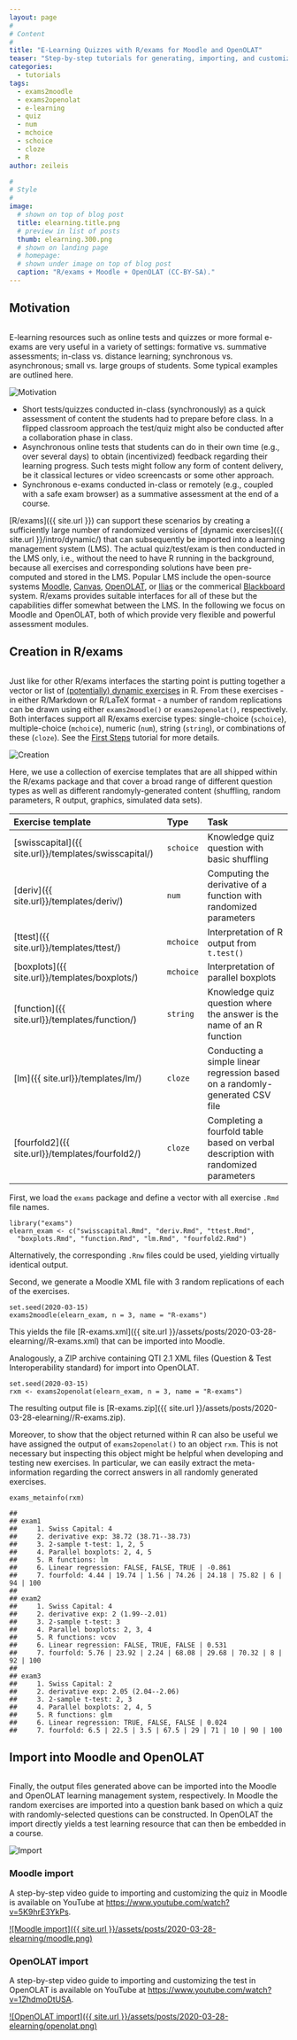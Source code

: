 ```yaml
---
layout: page
#
# Content
#
title: "E-Learning Quizzes with R/exams for Moodle and OpenOLAT"
teaser: "Step-by-step tutorials for generating, importing, and customizing online tests and quizzes using exams2moodle() and exams2openolat() in R/exams."
categories:
  - tutorials
tags:
  - exams2moodle
  - exams2openolat
  - e-learning
  - quiz
  - num
  - mchoice
  - schoice
  - cloze
  - R
author: zeileis

#
# Style
#
image:
  # shown on top of blog post
  title: elearning.title.png
  # preview in list of posts
  thumb: elearning.300.png
  # shown on landing page
  # homepage:
  # shown under image on top of blog post
  caption: "R/exams + Moodle + OpenOLAT (CC-BY-SA)."
---
```



## Motivation

<div class='row t20 b20'>
  <div class='small-8 medium-9 columns'>

<p>E-learning resources such as online tests and quizzes or more formal e-exams are very useful in a variety of settings: formative vs. summative assessments; in-class vs. distance learning; synchronous vs. asynchronous; small vs. large groups of students. Some typical examples are outlined here.</p>

  </div>
  <div class='small-4 medium-3 columns'>
    <img src="{{ site.url }}/images/elearning-goal.svg" alt="Motivation"/>
  </div>
</div>


* Short tests/quizzes conducted in-class (synchronously) as a quick assessment of content the students had to prepare before class. In a flipped classroom approach the test/quiz might also be conducted after a collaboration phase in class.
* Asynchronous online tests that students can do in their own time (e.g., over several days) to obtain (incentivized) feedback regarding their learning progress. Such tests might follow any form of content delivery, be it classical lectures or video screencasts or some other approach.
* Synchronous e-exams conducted in-class or remotely (e.g., coupled with a safe exam browser) as a summative assessment at the end of a course.

[R/exams]({{ site.url }}) can support these scenarios by creating a sufficiently large number of randomized versions of [dynamic exercises]({{ site.url }}/intro/dynamic/) that can subsequently be imported into a learning management system (LMS). The actual quiz/test/exam is then conducted in the LMS only, i.e., without the need to have R running in the background, because all exercises and corresponding solutions have been pre-computed and stored in the LMS. Popular LMS include the open-source systems [Moodle](https://moodle.org/), [Canvas](https://www.instructure.com/canvas/), [OpenOLAT](https://www.openolat.com/?lang=en), or [Ilias](https://www.ilias.de/en/) or the commerical [Blackboard](https://www.blackboard.com/) system. R/exams provides suitable interfaces for all of these but the capabilities differ somewhat between the LMS. In the following we focus on Moodle and OpenOLAT, both of which provide very flexible and powerful assessment modules.


## Creation in R/exams

<div class='row t20 b20'>
  <div class='small-8 medium-9 columns'>

<p>Just like for other R/exams interfaces the starting point is putting together a vector or list of <a href="{{ site.url }}/intro/dynamic/">(potentially) dynamic exercises</a> in R. From these exercises - in either R/Markdown or R/LaTeX format - a number of random replications can be drawn using either <code class="highlighter-rouge">exams2moodle()</code> or <code class="highlighter-rouge">exams2openolat()</code>, respectively. Both interfaces support all R/exams exercise types: single-choice (<code class="highlighter-rouge">schoice</code>), multiple-choice (<code class="highlighter-rouge">mchoice</code>), numeric (<code class="highlighter-rouge">num</code>), string (<code class="highlighter-rouge">string</code>), or combinations of these (<code class="highlighter-rouge">cloze</code>). See the <a href="{{ site.url }}/tutorials/first_steps/">First Steps</a> tutorial for more details.</p>

  </div>
  <div class='small-4 medium-3 columns'>
    <img src="{{ site.url }}/images/elearning-create.svg" alt="Creation"/>
  </div>
</div>

Here, we use a collection of exercise templates that are all shipped within the R/exams package and that cover a broad range of different question types as well as different randomyly-generated content (shuffling, random parameters, R output, graphics, simulated data sets).


| Exercise template                                     | Type      | Task                                                                               |
|:------------------------------------------------------|:----------|:-----------------------------------------------------------------------------------|
| [swisscapital]({{ site.url}}/templates/swisscapital/) | `schoice` | Knowledge quiz question with basic shuffling                                       |
| [deriv]({{ site.url}}/templates/deriv/)               | `num`     | Computing the derivative of a function with randomized parameters                  |
| [ttest]({{ site.url}}/templates/ttest/)               | `mchoice` | Interpretation of R output from `t.test()`                                         |
| [boxplots]({{ site.url}}/templates/boxplots/)         | `mchoice` | Interpretation of parallel boxplots                                                |
| [function]({{ site.url}}/templates/function/)         | `string`  | Knowledge quiz question where the answer is the name of an R function              |
| [lm]({{ site.url}}/templates/lm/)                     | `cloze`   | Conducting a simple linear regression based on a randomly-generated CSV file       |
| [fourfold2]({{ site.url}}/templates/fourfold2/)       | `cloze`   | Completing a fourfold table based on verbal description with randomized parameters |

First, we load the `exams` package and define a vector with all exercise `.Rmd` file names.


<pre><code class="prettyprint ">library(&quot;exams&quot;)
elearn_exam &lt;- c(&quot;swisscapital.Rmd&quot;, &quot;deriv.Rmd&quot;, &quot;ttest.Rmd&quot;,
  &quot;boxplots.Rmd&quot;, &quot;function.Rmd&quot;, &quot;lm.Rmd&quot;, &quot;fourfold2.Rmd&quot;)</code></pre>

Alternatively, the corresponding `.Rnw` files could be used, yielding virtually identical output.



Second, we generate a Moodle XML file with 3 random replications of each of the exercises.


<pre><code class="prettyprint ">set.seed(2020-03-15)
exams2moodle(elearn_exam, n = 3, name = &quot;R-exams&quot;)</code></pre>

This yields the file [R-exams.xml]({{ site.url }}/assets/posts/2020-03-28-elearning//R-exams.xml) that can be imported into Moodle.

Analogously, a ZIP archive containing QTI 2.1 XML files (Question & Test Interoperability standard) for import into OpenOLAT.


<pre><code class="prettyprint ">set.seed(2020-03-15)
rxm &lt;- exams2openolat(elearn_exam, n = 3, name = &quot;R-exams&quot;)</code></pre>

The resulting output file is [R-exams.zip]({{ site.url }}/assets/posts/2020-03-28-elearning//R-exams.zip).

Moreover, to show that the object returned within R can also be useful we have assigned the output of `exams2openolat()` to an object `rxm`. This is not necessary but inspecting this object might be helpful when developing and testing new exercises. In particular, we can easily extract the meta-information regarding the correct answers in all randomly generated exercises.


<pre><code class="prettyprint ">exams_metainfo(rxm)</code></pre>



<pre><code>## 
## exam1
##     1. Swiss Capital: 4
##     2. derivative exp: 38.72 (38.71--38.73)
##     3. 2-sample t-test: 1, 2, 5
##     4. Parallel boxplots: 2, 4, 5
##     5. R functions: lm
##     6. Linear regression: FALSE, FALSE, TRUE | -0.861
##     7. fourfold: 4.44 | 19.74 | 1.56 | 74.26 | 24.18 | 75.82 | 6 | 94 | 100
## 
## exam2
##     1. Swiss Capital: 4
##     2. derivative exp: 2 (1.99--2.01)
##     3. 2-sample t-test: 3
##     4. Parallel boxplots: 2, 3, 4
##     5. R functions: vcov
##     6. Linear regression: FALSE, TRUE, FALSE | 0.531
##     7. fourfold: 5.76 | 23.92 | 2.24 | 68.08 | 29.68 | 70.32 | 8 | 92 | 100
## 
## exam3
##     1. Swiss Capital: 2
##     2. derivative exp: 2.05 (2.04--2.06)
##     3. 2-sample t-test: 2, 3
##     4. Parallel boxplots: 2, 4, 5
##     5. R functions: glm
##     6. Linear regression: TRUE, FALSE, FALSE | 0.024
##     7. fourfold: 6.5 | 22.5 | 3.5 | 67.5 | 29 | 71 | 10 | 90 | 100
</code></pre>

## Import into Moodle and OpenOLAT

<div class='row t20 b20'>
  <div class='small-8 medium-9 columns'>

<p>Finally, the output files generated above can be imported into the Moodle and OpenOLAT learning management system, respectively. In Moodle the random exercises are imported into a question bank based on which a quiz with randomly-selected questions can be constructed. In OpenOLAT the import directly yields a test learning resource that can then be embedded in a course.</p>

  </div>
  <div class='small-4 medium-3 columns'>
    <img src="{{ site.url }}/images/elearning-import.svg" alt="Import"/>
  </div>
</div>


### Moodle import

A step-by-step video guide to importing and customizing the quiz in Moodle is available on YouTube at <https://www.youtube.com/watch?v=5K9hrE3YkPs>.

[![Moodle import]({{ site.url }}/assets/posts/2020-03-28-elearning/moodle.png)](https://www.youtube.com/watch?v=5K9hrE3YkPs)

### OpenOLAT import

A step-by-step video guide to importing and customizing the test in OpenOLAT is available on YouTube at <https://www.youtube.com/watch?v=1ZhdmoDtUSA>.

[![OpenOLAT import]({{ site.url }}/assets/posts/2020-03-28-elearning/openolat.png)](https://www.youtube.com/watch?v=1ZhdmoDtUSA)


